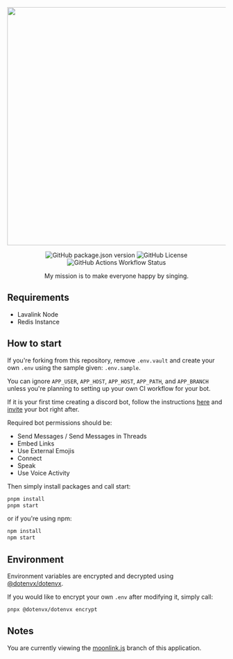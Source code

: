 <div align="center">

<a href="https://vivy.gavenda.dev">
  <img width="550" src="https://vivy.gavenda.dev/vivy.png">
</a>

![GitHub package.json version](https://img.shields.io/github/package-json/v/gavenda/vivy?style=for-the-badge)
![GitHub License](https://img.shields.io/github/license/gavenda/vivy?style=for-the-badge)
![GitHub Actions Workflow Status](https://img.shields.io/github/actions/workflow/status/gavenda/vivy/deploy.yml?style=for-the-badge)

My mission is to make everyone happy by singing.

</div>

## Requirements

- Lavalink Node
- Redis Instance

## How to start

If you're forking from this repository, remove `.env.vault` and create your own `.env` using the sample given: `.env.sample`.

You can ignore `APP_USER`, `APP_HOST`, `APP_HOST`, `APP_PATH`, and `APP_BRANCH` unless you're planning to setting up your own CI workflow for your bot.

If it is your first time creating a discord bot, follow the instructions [here](https://discordjs.guide/preparations/setting-up-a-bot-application.html) and [invite](https://discordjs.guide/preparations/adding-your-bot-to-servers.html#bot-invite-links) your bot right after.

Required bot permissions should be:

- Send Messages / Send Messages in Threads
- Embed Links
- Use External Emojis
- Connect
- Speak
- Use Voice Activity

Then simply install packages and call start:

```bash
pnpm install
pnpm start
```

or if you're using npm:

```bash
npm install
npm start
```

## Environment

Environment variables are encrypted and decrypted using [@dotenvx/dotenvx](https://github.com/dotenvx/dotenvx).

If you would like to encrypt your own `.env` after modifying it, simply call:

```bash
pnpx @dotenvx/dotenvx encrypt
```

## Notes

You are currently viewing the [moonlink.js](https://github.com/Ecliptia/moonlink.js) branch of this application.

